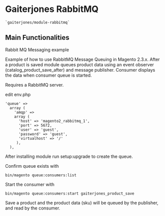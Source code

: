 # Gaiterjones RabbitMQ

    `gaiterjones/module-rabbitmq`


## Main Functionalities
Rabbit MQ Messaging example  

Example of how to use RabbitMQ Message Queuing in Magento 2.3.x. After a product is saved module queues product data using an event observer (catalog_product_save_after) and message publisher.
Consumer displays the data when consumer queue is started.

Requires a RabbitMQ server.

edit env.php

    'queue' =>
      array (
        'amqp' =>
        array (
          'host' => 'magento2_rabbitmq_1',
          'port' => 5672,
          'user' => 'guest',
          'password' => 'guest',
          'virtualhost' => '/'
         ),
      ),


After installing module run setup:upgrade to create the queue.

Confirm queue exists with

    bin/magento queue:consumers:list

Start the consumer with

    bin/magento queue:consumers:start gaiterjones_product_save

Save a product and the product data (sku) will be queued by the publisher, and read by the consumer.
